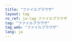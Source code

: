 ```yaml
---
title: "ファイルブラウザ"
layout: tag
ro_ref: ja-tag-ファイルブラウザ
tag: "ファイルブラウザ"
tag_web: "ファイルブラウザ"
lang: ja
---
```

